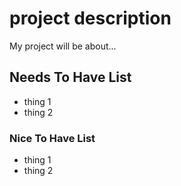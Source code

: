# project description
My project will be about...

## Needs To Have List 
- thing 1
- thing 2

### Nice To Have List
- thing 1
- thing 2
